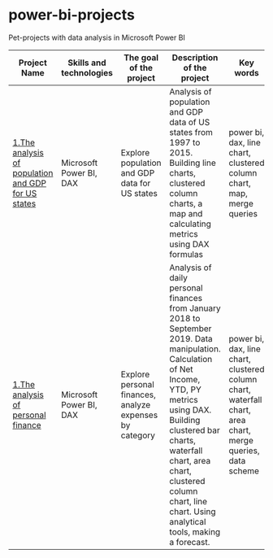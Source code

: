 # power-bi-projects
Pet-projects with data analysis in Microsoft Power BI

| Project Name           | Skills and technologies | The goal of the project | Description of the project | Key words |
| -----------------------| ------------------------|--------------|------------------|----------------|
| [1.The analysis of population and GDP for US states](https://github.com/AlinaKorobchuk/power-bi-projects/tree/main/The%20analysis%20of%20population%20and%20GDP%20for%20US%20states) | Microsoft Power BI, DAX | Explore population and GDP data for US states | Analysis of population and GDP data of US states from 1997 to 2015. Building line charts, clustered column charts, a map and calculating metrics using DAX formulas | power bi, dax, line chart, clustered column chart, map, merge queries|
| [1.The analysis of personal finance](https://github.com/AlinaKorobchuk/power-bi-projects/tree/main/The%20analysis%20of%20personal%20finance) | Microsoft Power BI, DAX | Explore personal finances, analyze expenses by category | Analysis of daily personal finances from January 2018 to September 2019. Data manipulation. Calculation of Net Income, YTD, PY metrics using DAX. Building clustered bar charts, waterfall chart, area chart, clustered column chart, line chart. Using analytical tools, making a forecast. | power bi, dax, line chart, clustered column chart, waterfall chart, area chart, merge queries, data scheme|

